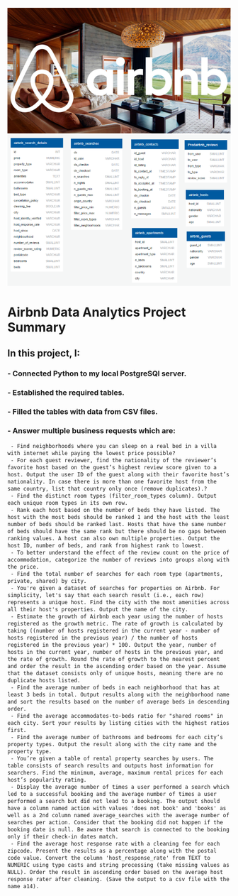 ![](assets/logo.png)
![](assets/ERD.png)

# Airbnb Data Analytics Project Summary
## In this project, I:
### - Connected Python to my local PostgreSQl server.
### - Established the required tables.
### - Filled the tables with data from CSV files.
### - Answer multiple business requests which are:
	 - Find neighborhoods where you can sleep on a real bed in a villa with internet while paying the lowest price possible?
	 - For each guest reviewer, find the nationality of the reviewer’s favorite host based on the guest’s highest review score given to a host. Output the user ID of the guest along with their favorite host’s nationality. In case there is more than one favorite host from the same country, list that country only once (remove duplicates).?
	 - Find the distinct room types (filter_room_types column). Output each unique room types in its own row.
	 - Rank each host based on the number of beds they have listed. The host with the most beds should be ranked 1 and the host with the least number of beds should be ranked last. Hosts that have the same number of beds should have the same rank but there should be no gaps between ranking values. A host can also own multiple properties. Output the host ID, number of beds, and rank from highest rank to lowest.
 	 - To better understand the effect of the review count on the price of accommodation, categorize the number of reviews into groups along with the price. 
	 - Find the total number of searches for each room type (apartments, private, shared) by city.
	 - You're given a dataset of searches for properties on Airbnb. For simplicity, let's say that each search result (i.e., each row) represents a unique host. Find the city with the most amenities across all their host's properties. Output the name of the city.
	 - Estimate the growth of Airbnb each year using the number of hosts registered as the growth metric. The rate of growth is calculated by taking ((number of hosts registered in the current year - number of hosts registered in the previous year) / the number of hosts registered in the previous year) * 100. Output the year, number of hosts in the current year, number of hosts in the previous year, and the rate of growth. Round the rate of growth to the nearest percent and order the result in the ascending order based on the year. Assume that the dataset consists only of unique hosts, meaning there are no duplicate hosts listed.
	 - Find the average number of beds in each neighborhood that has at least 3 beds in total. Output results along with the neighborhood name and sort the results based on the number of average beds in descending order.
 	 - Find the average accommodates-to-beds ratio for "shared rooms" in each city. Sort your results by listing cities with the highest ratios first.
	 - Find the average number of bathrooms and bedrooms for each city’s property types. Output the result along with the city name and the property type.
	 - You’re given a table of rental property searches by users. The table consists of search results and outputs host information for searchers. Find the minimum, average, maximum rental prices for each host’s popularity rating.
	 - Display the average number of times a user performed a search which led to a successful booking and the average number of times a user performed a search but did not lead to a booking. The output should have a column named action with values 'does not book' and 'books' as well as a 2nd column named average_searches with the average number of searches per action. Consider that the booking did not happen if the booking date is null. Be aware that search is connected to the booking only if their check-in dates match.
	 - Find the average host response rate with a cleaning fee for each zipcode. Present the results as a percentage along with the postal code value. Convert the column 'host_response_rate' from TEXT to NUMERIC using type casts and string processing (take missing values as NULL). Order the result in ascending order based on the average host response rater after cleaning. (Save the output to a csv file with the name a14).
	